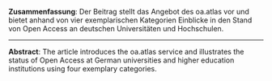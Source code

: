 **Zusammenfassung**: Der Beitrag stellt das Angebot des oa.atlas vor und bietet anhand von vier exemplarischen Kategorien Einblicke in den Stand von Open Access an deutschen Universitäten und Hochschulen.    

---

**Abstract**: The article introduces the oa.atlas service and illustrates the status of Open Access at German universities and higher education institutions using four exemplary categories.